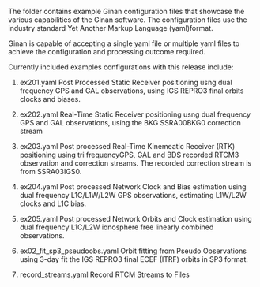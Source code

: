The folder contains example Ginan configuration files that showcase the various 
capabilities of the Ginan software.
The configuration files use the industry standard Yet Another Markup Language 
(yaml)format.

Ginan is capable of accepting a single yaml file or multiple yaml files to 
achieve the configuration and processing outcome required.

Currently included examples configurations with this release include:

1) ex201.yaml
Post Processed Static Receiver positioning usng dual frequency GPS and GAL 
observations, using IGS REPRO3 final orbits clocks and biases. 

2) ex202.yaml
Real-Time Static Receiver positioning usng dual frequency GPS and GAL 
observations, using the BKG SSRA00BKG0 correction stream

3) ex203.yaml
Post processed Real-Time Kinemeatic Receiver (RTK) positioning using tri 
frequencyGPS, GAL and BDS recorded RTCM3 observation and correction streams. 
The recorded correction stream is from SSRA03IGS0.

4) ex204.yaml 
Post processed Network Clock and Bias estimation using dual frequency 
L1C/L1W/L2W GPS observations, estimating L1W/L2W clocks and L1C bias.

5) ex205.yaml
Post processed Network Orbits and Clock estimation using dual frequency
L1C/L2W ionosphere free linearly combined observations.

6) ex02_fit_sp3_pseudoobs.yaml 
Orbit fitting from Pseudo Observations using 3-day fit the IGS REPRO3 
final ECEF (ITRF) orbits in SP3 format.

7) record_streams.yaml
Record RTCM Streams to Files 
